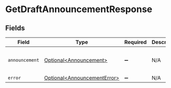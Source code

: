 # GetDraftAnnouncementResponse


## Fields

| Field                                                                        | Type                                                                         | Required                                                                     | Description                                                                  | Example                                                                      |
| ---------------------------------------------------------------------------- | ---------------------------------------------------------------------------- | ---------------------------------------------------------------------------- | ---------------------------------------------------------------------------- | ---------------------------------------------------------------------------- |
| `announcement`                                                               | [Optional\<Announcement>](../../models/components/Announcement.md)           | :heavy_minus_sign:                                                           | N/A                                                                          | {<br/>"draftId": 342<br/>}                                                   |
| `error`                                                                      | [Optional\<AnnouncementError>](../../models/components/AnnouncementError.md) | :heavy_minus_sign:                                                           | N/A                                                                          |                                                                              |